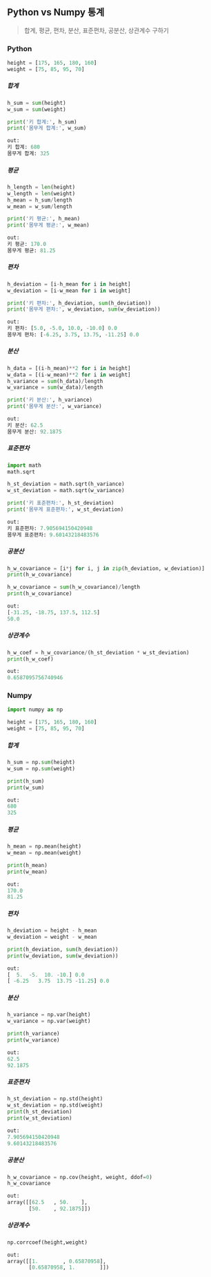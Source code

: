 ## Python vs Numpy 통계

> 합계, 평균, 편차, 분산, 표준편차, 공분산, 상관계수 구하기



### Python

```python
height = [175, 165, 180, 160]
weight = [75, 85, 95, 70]
```



##### 합계

```python
h_sum = sum(height)
w_sum = sum(weight)

print('키 합계:', h_sum)
print('몸무게 합계:', w_sum)
```

```python
out:
키 합계: 680
몸무게 합계: 325
```

##### 평균

```python
h_length = len(height)
w_length = len(weight)
h_mean = h_sum/length
w_mean = w_sum/length

print('키 평균:', h_mean)
print('몸무게 평균:', w_mean)
```

```python
out:
키 평균: 170.0
몸무게 평균: 81.25
```

##### 편차

```python
h_deviation = [i-h_mean for i in height]
w_deviation = [i-w_mean for i in weight]

print('키 편차:', h_deviation, sum(h_deviation))
print('몸무게 편차:', w_deviation, sum(w_deviation))
```

```python
out:
키 편차: [5.0, -5.0, 10.0, -10.0] 0.0
몸무게 편차: [-6.25, 3.75, 13.75, -11.25] 0.0
```

##### 분산

```python
h_data = [(i-h_mean)**2 for i in height]
w_data = [(i-w_mean)**2 for i in weight]
h_variance = sum(h_data)/length
w_variance = sum(w_data)/length

print('키 분산:', h_variance)
print('몸무게 분산:', w_variance)
```

```python
out:
키 분산: 62.5
몸무게 분산: 92.1875
```

##### 표준편차

``` python
import math
math.sqrt

h_st_deviation = math.sqrt(h_variance)
w_st_deviation = math.sqrt(w_variance)

print('키 표준편차:', h_st_deviation)
print('몸무게 표준편차:', w_st_deviation)
```

```python
out:
키 표준편차: 7.905694150420948
몸무게 표준편차: 9.60143218483576
```

##### 공분산

```python
h_w_covariance = [i*j for i, j in zip(h_deviation, w_deviation)]
print(h_w_covariance)

h_w_covariance = sum(h_w_covariance)/length
print(h_w_covariance)
```

```python
out:
[-31.25, -18.75, 137.5, 112.5]
50.0
```

##### 상관계수

```python
h_w_coef = h_w_covariance/(h_st_deviation * w_st_deviation)
print(h_w_coef)
```

```python
out:
0.6587095756740946
```



### Numpy

```python
import numpy as np

height = [175, 165, 180, 160]
weight = [75, 85, 95, 70]
```



##### 합계

```python
h_sum = np.sum(height)
w_sum = np.sum(weight)

print(h_sum)
print(w_sum)
```

```python
out:
680
325
```

##### 평균

```python
h_mean = np.mean(height)
w_mean = np.mean(weight)

print(h_mean)
print(w_mean)
```

```python
out:
170.0
81.25
```

##### 편차

```python
h_deviation = height - h_mean
w_deviation = weight - w_mean

print(h_deviation, sum(h_deviation))
print(w_deviation, sum(w_deviation))
```

```python
out:
[  5.  -5.  10. -10.] 0.0
[ -6.25   3.75  13.75 -11.25] 0.0
```

##### 분산

```python
h_variance = np.var(height)
w_variance = np.var(weight)

print(h_variance)
print(w_variance)
```

```python
out:
62.5
92.1875
```

##### 표준편차

```python
h_st_deviation = np.std(height)
w_st_deviation = np.std(weight)
print(h_st_deviation)
print(w_st_deviation)
```

```python
out:
7.905694150420948
9.60143218483576
```

##### 공분산

```python
h_w_covariance = np.cov(height, weight, ddof=0)
h_w_covariance
```

```python
out:
array([[62.5   , 50.    ],
       [50.    , 92.1875]])
```

##### 상관계수

```python
np.corrcoef(height,weight)
```

```python
out:
array([[1.        , 0.65870958],
       [0.65870958, 1.        ]])
```

